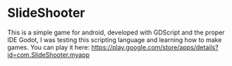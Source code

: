 # SlideShooter

This is a simple game for android, developed with GDScript and the proper IDE Godot, I was testing this scripting language and learning how to make games. You can play it here: https://play.google.com/store/apps/details?id=com.SlideShooter.myapp
